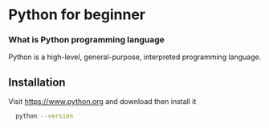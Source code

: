 # Python for beginner

### What is Python programming language
Python is a high-level, general-purpose, interpreted programming language.

## Installation

Visit https://www.python.org and download then install it

```bash
  python --version
```
    
